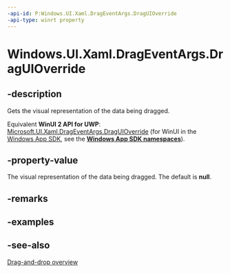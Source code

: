 ```yaml
---
-api-id: P:Windows.UI.Xaml.DragEventArgs.DragUIOverride
-api-type: winrt property
---
```


<!-- Property syntax
public Windows.UI.Xaml.DragUIOverride DragUIOverride { get; }
-->

# Windows.UI.Xaml.DragEventArgs.DragUIOverride

## -description
Gets the visual representation of the data being dragged.

Equivalent **WinUI 2 API for UWP**: [Microsoft.UI.Xaml.DragEventArgs.DragUIOverride](/windows/winui/api/microsoft.ui.xaml.drageventargs.draguioverride) (for WinUI in the [Windows App SDK](/windows/apps/windows-app-sdk/), see the **[Windows App SDK namespaces](/windows/windows-app-sdk/api/winrt/)**).

## -property-value
The visual representation of the data being dragged. The default is **null**.

## -remarks

## -examples

## -see-also

[Drag-and-drop overview](/windows/uwp/design/input/drag-and-drop)
